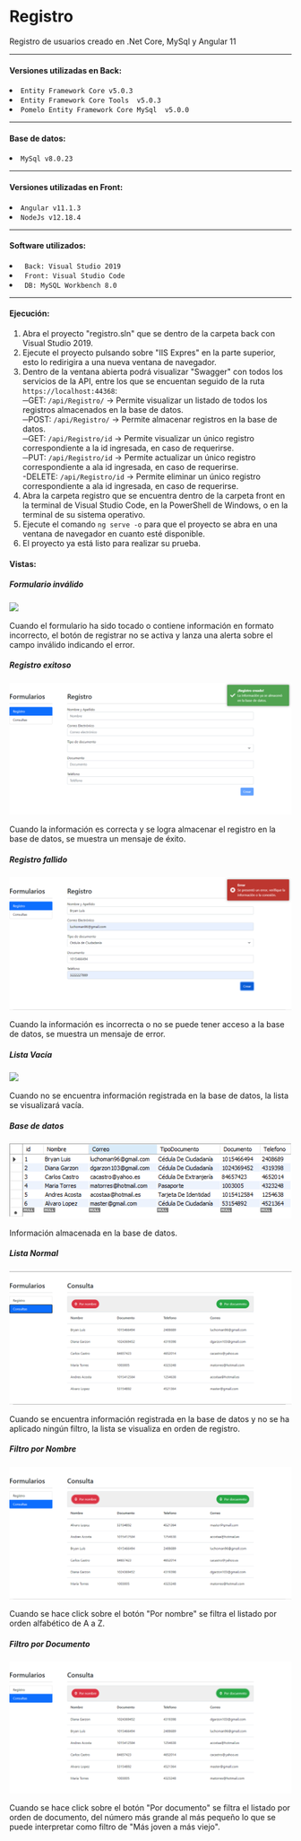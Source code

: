 <h1> Registro</h1>
Registro de usuarios creado en .Net Core, MySql y Angular 11
<hr/>
           <h4>Versiones utilizadas en Back:</h4>
<li><code>Entity Framework Core v5.0.3</code>
<li><code>Entity Framework Core Tools  v5.0.3</code>
<li><code>Pomelo Entity Framework Core MySql  v5.0.0</code>
<hr/>
           <h4>Base de datos:</h4>
<li><code>MySql v8.0.23</code>
<hr/>
           <h4>Versiones utilizadas en Front:</h4>
<li> <code>Angular v11.1.3</code>
<li><code>NodeJs v12.18.4</code>
<hr/>
           <h4>Software utilizados:</h4>
<li><code> Back: Visual Studio 2019</code>
<li><code> Front: Visual Studio Code</code>
<li><code> DB: MySQL Workbench 8.0</code>
<hr/>
           <h4>Ejecución:</h4>
<ol start=1>
<li>Abra el proyecto "registro.sln" que se dentro de la carpeta back con Visual Studio 2019.
<li>Ejecute el proyecto pulsando sobre "IIS Expres" en la parte superior, esto lo redirigira a una nueva ventana de navegador.
<li>Dentro de la ventana abierta podrá visualizar "Swagger" con todos los servicios de la API, entre los que se encuentan seguido de la ruta <code>https://localhost:44368</code>:<br>
           ─GET: <code>/api/Registro/</code> → Permite visualizar un listado de todos los registros almacenados en la base de datos.<br>
           ─POST: <code>/api/Registro/</code> → Permite almacenar registros en la base de datos.<br>
           ─GET: <code>/api/Registro/id</code> → Permite visualizar un único registro correspondiente a la id ingresada, en caso de requerirse.<br>
           ─PUT: <code>/api/Registro/id</code> → Permite actualizar un único registro correspondiente a ala id ingresada, en caso de requerirse.<br>
           -DELETE: <code>/api/Registro/id</code> → Permite eliminar un único registro correspondiente a ala id ingresada, en caso de requerirse.<br>
<li>Abra la carpeta registro que se encuentra dentro de la carpeta front en la terminal de Visual Studio Code, en la PowerShell de Windows, o en la terminal de su sistema 
operativo.
<li>Ejecute el comando <code>ng serve -o</code> para que el proyecto se abra en una ventana de navegador en cuanto esté disponible.
<li>El proyecto ya está listo para realizar su prueba.
</ol>
           <h4>Vistas:</h4>
           <h5>Formulario inválido</h5>
<img src="https://github.com/ElLuchoMan/Registro/blob/master/Vistas/FormularioInválido.PNG">
           <p> Cuando el formulario ha sido tocado o contiene información en formato incorrecto, el botón de registrar no se activa y lanza una alerta sobre el campo inválido
                      indicando el error.</p>
<h5>Registro exitoso</h5>
       <img src="https://github.com/ElLuchoMan/Registro/blob/master/Vistas/RegistroExitoso.png"> 
           <p>Cuando la información es correcta y se logra almacenar el registro en la base de datos, se muestra un mensaje de éxito.</p>
   <h5>Registro fallido</h5>
       <img src="https://github.com/ElLuchoMan/Registro/blob/master/Vistas/Registro%20fallido.png"> 
           <p>Cuando la información es incorrecta o no se puede tener acceso a la base de datos, se muestra un mensaje de error.</p>    
              <h5>Lista Vacía</h5>
       <img src="https://github.com/ElLuchoMan/Registro/blob/master/Vistas/ListaVacía.PNG"> 
           <p>Cuando no se encuentra información registrada en la base de datos, la lista se visualizará vacía.</p>  
           <h5>Base de datos</h5>
           <img src="https://github.com/ElLuchoMan/Registro/blob/master/Vistas/DB.PNG"> 
           <p>Información almacenada en la base de datos.</p>
           <h5>Lista Normal</h5>
           <img src="https://github.com/ElLuchoMan/Registro/blob/master/Vistas/Listado%20normal.PNG"> 
           <p>Cuando se encuentra información registrada en la base de datos y no se ha aplicado ningún filtro, la lista se visualiza en orden de registro.</p>
           <h5>Filtro por Nombre</h5>
           <img src="https://github.com/ElLuchoMan/Registro/blob/master/Vistas/Listado%20por%20nombre.PNG"> 
           <p>Cuando se hace click sobre el botón "Por nombre" se filtra el listado por orden alfabético de A a Z.</p>
           <h5>Filtro por Documento</h5>
           <img src="https://github.com/ElLuchoMan/Registro/blob/master/Vistas/Listado%20por%20documento.PNG"> 
           <p>Cuando se hace click sobre el botón "Por documento" se filtra el listado por orden de documento, del número más grande al más pequeño lo que se puede 
           interpretar como filtro de "Más joven a más viejo".</p>
